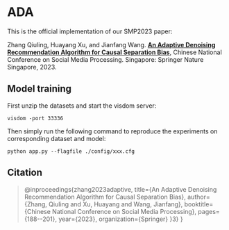 # ADA

This is the official implementation of our SMP2023 paper:  

Zhang Qiuling, Huayang Xu, and Jianfang Wang. [**An Adaptive Denoising Recommendation Algorithm for Causal Separation Bias**](https://link.springer.com/chapter/10.1007/978-981-99-7596-9_14), Chinese National Conference on Social Media Processing. Singapore: Springer Nature Singapore, 2023.

## Model training

First unzip the datasets and start the visdom server:
```
visdom -port 33336
```

Then simply run the following command to reproduce the experiments on corresponding dataset and model:
```
python app.py --flagfile ./config/xxx.cfg
```
## Citation

> @inproceedings{zhang2023adaptive,
  title={An Adaptive Denoising Recommendation Algorithm for Causal Separation Bias},
  author={Zhang, Qiuling and Xu, Huayang and Wang, Jianfang},
  booktitle={Chinese National Conference on Social Media Processing},
  pages={188--201},
  year={2023},
  organization={Springer}
}3}
}
